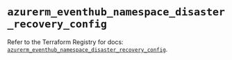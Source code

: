 # `azurerm_eventhub_namespace_disaster_recovery_config`

Refer to the Terraform Registry for docs: [`azurerm_eventhub_namespace_disaster_recovery_config`](https://registry.terraform.io/providers/hashicorp/azurerm/4.43.0/docs/resources/eventhub_namespace_disaster_recovery_config).
